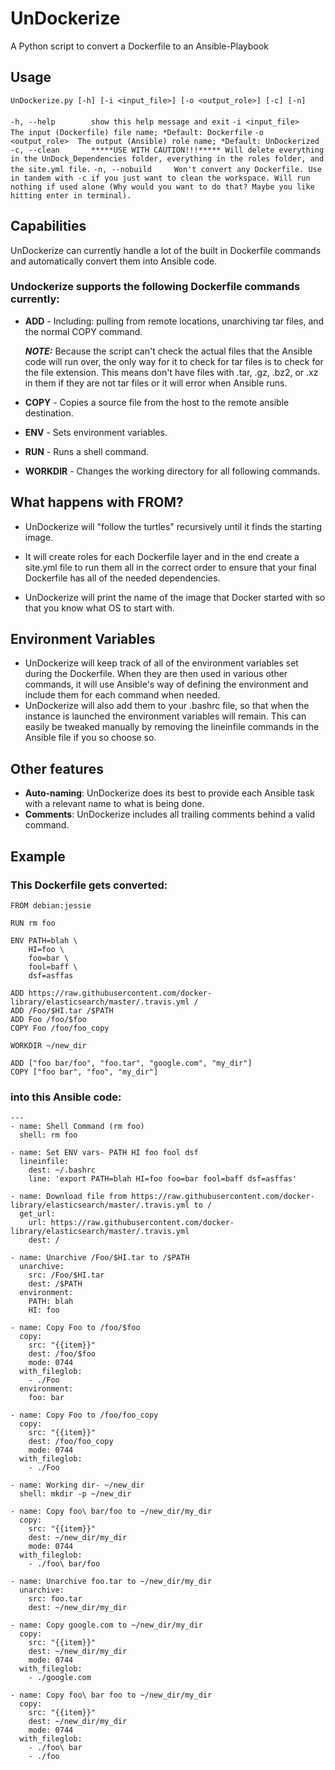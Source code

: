 # UnDockerize
A Python script to convert a Dockerfile to an Ansible-Playbook

## Usage
`UnDockerize.py [-h] [-i <input_file>] [-o <output_role>] [-c] [-n]`</br></br>
`-h, --help        show this help message and exit`
`-i <input_file>   The input (Dockerfile) file name; *Default: Dockerfile`
`-o <output_role>  The output (Ansible) role name; *Default: UnDockerized`
`-c, --clean       *****USE WITH CAUTION!!!***** Will delete everything in
                  the UnDock_Dependencies folder, everything in the roles
                  folder, and the site.yml file.`
`-n, --nobuild     Won't convert any Dockerfile. Use in tandem with -c if you
                  just want to clean the workspace. Will run nothing if used
                  alone (Why would you want to do that? Maybe you like
                  hitting enter in terminal).`

## Capabilities
UnDockerize can currently handle a lot of the built in Dockerfile commands and automatically convert them into Ansible code.

### Undockerize supports the following Dockerfile commands currently:
* **ADD** - Including: pulling from remote locations, unarchiving tar files, and the normal COPY command.

  ***NOTE:*** Because the script can't check the actual files that the Ansible code will run over, the only way for it to check  for tar files is to check for the file extension. This means don't have files with .tar, .gz, .bz2, or .xz in them if they are not tar files or it will error when Ansible runs.

* **COPY** - Copies a source file from the host to the remote ansible destination.

* **ENV** - Sets environment variables.

* **RUN** - Runs a shell command.

* **WORKDIR** - Changes the working directory for all following commands.

## What happens with FROM?
* UnDockerize will "follow the turtles" recursively until it finds the starting image.

* It will create roles for each Dockerfile layer and in the end create a site.yml file to run them all in the correct order to ensure that your final Dockerfile has all of the needed dependencies.

* UnDockerize will print the name of the image that Docker started with so that you know what OS to start with.

## Environment Variables
* UnDockerize will keep track of all of the environment variables set during the Dockerfile. When they are then used in various other commands, it will use Ansible's way of defining the environment and include them for each command when needed.
* UnDockerize will also add them to your .bashrc file, so that when the instance is launched the environment variables will remain. This can easily be tweaked manually by removing the lineinfile commands in the Ansible file if you so choose so.

## Other features
* **Auto-naming**: UnDockerize does its best to provide each Ansible task with a relevant name to what is being done.
* **Comments**: UnDockerize includes all trailing comments behind a valid command.


## Example
### This Dockerfile gets converted:
```
FROM debian:jessie

RUN rm foo

ENV PATH=blah \
    HI=foo \
    foo=bar \
    fool=baff \
    dsf=asffas

ADD https://raw.githubusercontent.com/docker-library/elasticsearch/master/.travis.yml /
ADD /Foo/$HI.tar /$PATH
ADD Foo /foo/$foo
COPY Foo /foo/foo_copy

WORKDIR ~/new_dir

ADD ["foo bar/foo", "foo.tar", "google.com", "my_dir"]
COPY ["foo bar", "foo", "my_dir"]
```

### into this Ansible code:
```
---
- name: Shell Command (rm foo)
  shell: rm foo

- name: Set ENV vars- PATH HI foo fool dsf
  lineinfile:
    dest: ~/.bashrc
    line: 'export PATH=blah HI=foo foo=bar fool=baff dsf=asffas'

- name: Download file from https://raw.githubusercontent.com/docker-library/elasticsearch/master/.travis.yml to /
  get_url:
    url: https://raw.githubusercontent.com/docker-library/elasticsearch/master/.travis.yml
    dest: /

- name: Unarchive /Foo/$HI.tar to /$PATH
  unarchive:
    src: /Foo/$HI.tar
    dest: /$PATH
  environment:
    PATH: blah
    HI: foo

- name: Copy Foo to /foo/$foo
  copy:
    src: "{{item}}"
    dest: /foo/$foo
    mode: 0744
  with_fileglob:
    - ./Foo
  environment:
    foo: bar

- name: Copy Foo to /foo/foo_copy
  copy:
    src: "{{item}}"
    dest: /foo/foo_copy
    mode: 0744
  with_fileglob:
    - ./Foo

- name: Working dir- ~/new_dir
  shell: mkdir -p ~/new_dir

- name: Copy foo\ bar/foo to ~/new_dir/my_dir
  copy:
    src: "{{item}}"
    dest: ~/new_dir/my_dir
    mode: 0744
  with_fileglob:
    - ./foo\ bar/foo

- name: Unarchive foo.tar to ~/new_dir/my_dir
  unarchive:
    src: foo.tar
    dest: ~/new_dir/my_dir

- name: Copy google.com to ~/new_dir/my_dir
  copy:
    src: "{{item}}"
    dest: ~/new_dir/my_dir
    mode: 0744
  with_fileglob:
    - ./google.com

- name: Copy foo\ bar foo to ~/new_dir/my_dir
  copy:
    src: "{{item}}"
    dest: ~/new_dir/my_dir
    mode: 0744
  with_fileglob:
    - ./foo\ bar
    - ./foo
```
